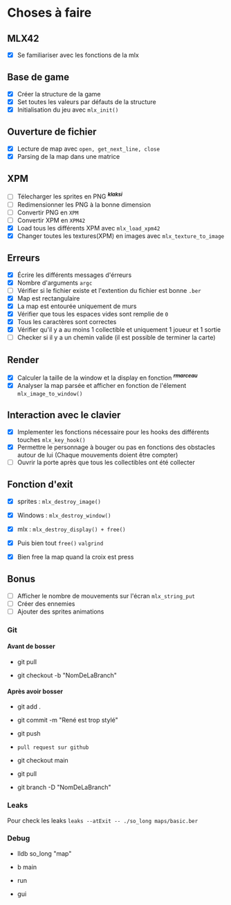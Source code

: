 # Choses à faire

## MLX42

- [x] Se familiariser avec les fonctions de la mlx 

## Base de game

- [x] Créer la structure de la game 
- [x] Set toutes les valeurs par défauts de la structure 
- [x] Initialisation du jeu avec `mlx_init()`

## Ouverture de fichier

- [x] Lecture de map avec `open, get_next_line, close`
- [x] Parsing de la map dans une matrice

## XPM

- [ ] Télecharger les sprites en PNG ***<sup>klaksi</sup>***
- [ ] Redimensionner les PNG à la bonne dimension
- [ ] Convertir PNG en `XPM`
- [ ] Convertir XPM en `XPM42`
- [x] Load tous les différents XPM avec `mlx_load_xpm42`
- [x] Changer toutes les textures(XPM) en images avec `mlx_texture_to_image`

## Erreurs

- [x] Écrire les différents messages d'érreurs
- [x] Nombre d'arguments `argc`
- [ ] Vérifier si le fichier existe et l'extention du fichier est bonne `.ber`
- [x] Map est rectangulaire
- [x] La map est entourée uniquement de murs
- [x] Vérifier que tous les espaces vides sont remplie de `0`
- [x] Tous les caractères sont correctes
- [x] Vérifier qu'il y a au moins 1 collectible et uniquement 1 joueur et 1 sortie
- [ ] Checker si il y a un chemin valide (il est possible de terminer la carte)

## Render

- [x] Calculer la taille de la window et la display en fonction ***<sup>rmarceau</sup>***
- [x] Analyser la map parsée et afficher en fonction de l'élement `mlx_image_to_window()`

## Interaction avec le clavier

- [x] Implementer les fonctions nécessaire pour les hooks des différents touches `mlx_key_hook()`
- [x] Permettre le personnage à bouger ou pas en fonctions des obstacles autour de lui (Chaque mouvements doient être compter)
- [ ] Ouvrir la porte après que tous les collectibles ont été collecter

## Fonction d'exit

- [x] sprites : `mlx_destroy_image()`
- [x] Windows : `mlx_destroy_window()`
- [x] mlx : `mlx_destroy_display() + free()`
- [x] Puis bien tout `free()` `valgrind`
- [x] Bien free la map quand la croix est press


## Bonus

- [ ] Afficher le nombre de mouvements sur l'écran `mlx_string_put`
- [ ] Créer des ennemies
- [ ] Ajouter des sprites animations

### Git

#### Avant de bosser
- git pull

- git checkout -b "NomDeLaBranch"

#### Après avoir bosser

- git add .

- git commit -m "René est trop stylé"

- git push

- `pull request sur github`

- git checkout main

- git pull

- git branch -D "NomDeLaBranch"

### Leaks

Pour check les leaks `leaks --atExit -- ./so_long maps/basic.ber`

### Debug

- lldb so_long "map"

- b main

- run

- gui
